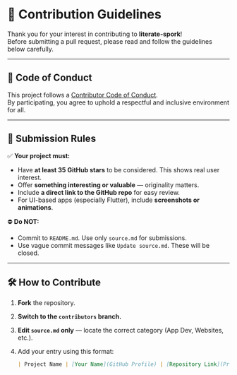 # 🤝 Contribution Guidelines

Thank you for your interest in contributing to **literate-spork**!  
Before submitting a pull request, please read and follow the guidelines below carefully.

---

## 📜 Code of Conduct

This project follows a [Contributor Code of Conduct](https://github.com/spring-projects/spring-framework/blob/master/CODE_OF_CONDUCT.adoc).  
By participating, you agree to uphold a respectful and inclusive environment for all.

---

## 📝 Submission Rules

✅ **Your project must:**
- Have **at least 35 GitHub stars** to be considered. This shows real user interest.
- Offer **something interesting or valuable** — originality matters.
- Include **a direct link to the GitHub repo** for easy review.
- For UI-based apps (especially Flutter), include **screenshots or animations**.

⛔ **Do NOT:**
- Commit to `README.md`. Use only `source.md` for submissions.
- Use vague commit messages like `Update source.md`. These will be closed.

---

## 🛠 How to Contribute

1. **Fork** the repository.
2. **Switch to the `contributors` branch.**
3. **Edit `source.md` only** — locate the correct category (App Dev, Websites, etc.).
4. Add your entry using this format:

   ```md
   | Project Name | [Your Name](GitHub Profile) | [Repository Link](Project URL) |
